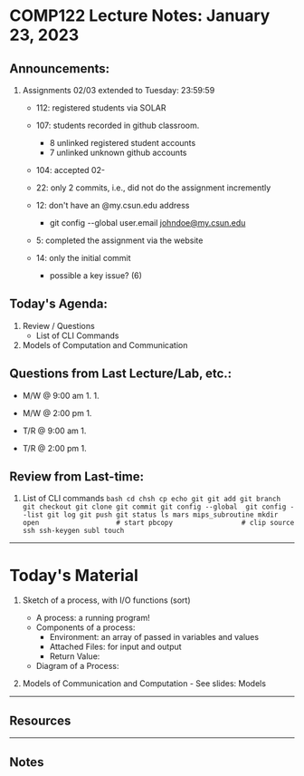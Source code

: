 # COMP122 Lecture Notes: January 23, 2023

## Announcements:
   1. Assignments 02/03 extended to Tuesday: 23:59:59
      - 112: registered students via SOLAR
      - 107: students recorded in github classroom.
        - 8 unlinked registered student accounts
        - 7 unlinked unknown github accounts

      - 104: accepted 02-
      - 22: only 2 commits, i.e., did not do the assignment incremently
      - 12: don't have an @my.csun.edu address 
        - git config --global user.email johndoe@my.csun.edu
      - 5: completed the assignment via the website
      - 14: only the initial commit
        - possible a key issue? (6)

## Today's Agenda:
   1. Review / Questions
      - List of CLI Commands
   1. Models of Computation and Communication


## Questions from Last Lecture/Lab, etc.:
   * M/W @ 9:00 am
     1.
     1. 

   * M/W @ 2:00 pm
     1.

   * T/R @ 9:00 am
     1.

   * T/R @ 2:00 pm
     1.

## Review from Last-time:

   1. List of CLI commands
     ```bash
     cd
     chsh
     cp
     echo
     git
     git add
     git branch
     git checkout
     git clone
     git commit
     git config --global 
     git config --list
     git log
     git push
     git status
     ls
     mars
     mips_subroutine
     mkdir
     open                   # start
     pbcopy                 # clip
     source
     ssh
     ssh-keygen
     subl
     touch
     ```

---
# Today's Material
  1. Sketch of a process, with I/O functions (sort)
     - A process: a running program!
     - Components of a process:
       - Environment: an array of passed in variables and values
       - Attached Files: for input and output
       - Return Value: 
     - Diagram of a Process:


  1. Models of Communication and Computation
    - See slides:  Models


---
## Resources

---
## Notes
<!-- This section is for students to place their notes -->
